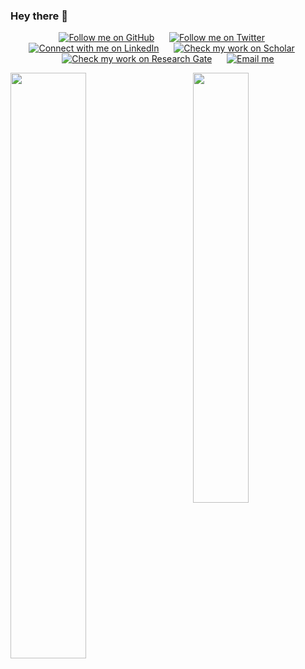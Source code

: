 <!---
<p align="center"> 
    <img src="https://github.com/antoiloui/antoiloui/blob/master/figures/banner.png" alt="Antoine Louis. PhD Researcher in Artificial Intelligence & Law.">
 </p>
-->

### Hey there 👋
 
<p align="center">
	<a href="https://github.com/antoiloui"><img src="https://img.shields.io/github/stars/antoiloui?affiliations=OWNER%2CCOLLABORATOR&style=social" alt="Follow me on GitHub"></a>
	&nbsp;&nbsp;&nbsp;&nbsp;
	<a href="https://twitter.com/antoiloui"><img src="https://img.shields.io/twitter/follow/antoiloui?label=Follow&style=social" alt="Follow me on Twitter"></a>
	&nbsp;&nbsp;&nbsp;&nbsp;
	<a href="https://www.linkedin.com/in/antoine-louis/"><img src="https://img.shields.io/badge/LinkedIn--_.svg?label=LinkedIn&style=social&logo=linkedin" alt="Connect with me on LinkedIn"></a>
	&nbsp;&nbsp;&nbsp;&nbsp;
	<a href="https://scholar.google.fr/citations?user=Im3xDfgAAAAJ&hl=en&oi=sra"><img src="https://img.shields.io/badge/Scholar--_.svg?label=GoogleScholar&style=social&logo=google-scholar" alt="Check my work on Scholar"></a>
	&nbsp;&nbsp;&nbsp;&nbsp;
	<a href="https://www.researchgate.net/profile/Antoine_Louis3"><img src="https://img.shields.io/badge/ResearchGate--_.svg?label=ResearchGate&style=social&logo=researchgate" alt="Check my work on Research Gate"></a>
	&nbsp;&nbsp;&nbsp;&nbsp;
	<a href="mailto:antoiloui@gmail.com"><img src="https://img.shields.io/badge/email--_.svg?label?label=Email&style=social&logo=minutemailer" alt="Email me"></a>
</p>


<p>
	<a href="https://github.com/antoiloui"><img width="49%" src="https://github-readme-stats.vercel.app/api?username=antoiloui&count_private=true&show_icons=true&hide_title=true" align="left"></a>
	<a href="https://github.com/antoiloui"><img width="42%" src="https://github-readme-stats.vercel.app/api/top-langs/?username=antoiloui&hide=jupyter%20notebook&layout=compact&hide_title=true" align="right"></a>
</p>
